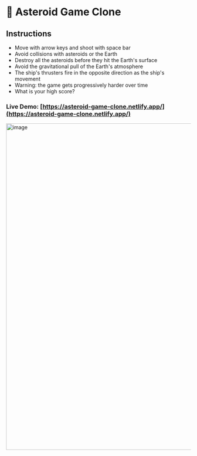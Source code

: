 # 🚀 Asteroid Game Clone

## Instructions
* Move with arrow keys and shoot with space bar
* Avoid collisions with asteroids or the Earth
* Destroy all the asteroids before they hit the Earth's surface
* Avoid the gravitational pull of the Earth's atmosphere
* The ship's thrusters fire in the opposite direction as the ship's movement
* Warning: the game gets progressively harder over time
* What is your high score?

### Live Demo: [https://asteroid-game-clone.netlify.app/](https://asteroid-game-clone.netlify.app/)

[<img width="890" alt="image" src="https://user-images.githubusercontent.com/114364831/209478989-d0027bf4-cebe-42e7-a0a1-acc696741cd4.png">](https://asteroid-game-clone.netlify.app/)

